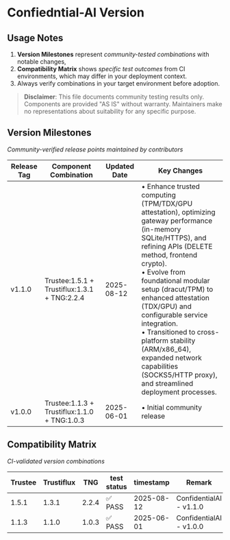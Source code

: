 # Confiedntial-AI Version

## Usage Notes

1. **Version Milestones** represent _community-tested combinations_ with notable changes,  
2. **Compatibility Matrix** shows _specific test outcomes_ from CI environments,  which may differ in your deployment context.
3. Always verify combinations in your target environment before adoption.

> **Disclaimer**: This file documents community testing results only.  
> Components are provided "AS IS" without warranty. Maintainers make  
> no representations about suitability for any specific purpose.

## Version Milestones

_Community-verified release points maintained by contributors_

| Release Tag | Component Combination | Updated Date | Key Changes |
|-------------|------------------------------|--------------|--------------------------------------|
| v1.1.0      | Trustee:1.5.1 + Trustiflux:1.3.1 + TNG:2.2.4  | 2025-08-12   | • Enhance trusted computing (TPM/TDX/GPU attestation), optimizing gateway performance (in-memory SQLite/HTTPS), and refining APIs (DELETE method, frontend crypto). <br>• Evolve from foundational modular setup (dracut/TPM) to enhanced attestation (TDX/GPU) and configurable service integration. <br>• Transitioned to cross-platform stability (ARM/x86_64), expanded network capabilities (SOCKS5/HTTP proxy), and streamlined deployment processes. |
| v1.0.0      | Trustee:1.1.3 + Trustiflux:1.1.0 + TNG:1.0.3  | 2025-06-01   | • Initial community release |

## Compatibility Matrix

_CI-validated version combinations_

| Trustee | Trustiflux | TNG | test status | timestamp | Remark |
|---------|------------|-----|-------------|-----------|--------|
| 1.5.1 | 1.3.1 | 2.2.4 | ✅ PASS | 2025-08-12 | ConfidentialAI - v1.1.0 |
| 1.1.3 | 1.1.0 | 1.0.3 | ✅ PASS | 2025-06-01 | ConfidentialAI - v1.0.0 |